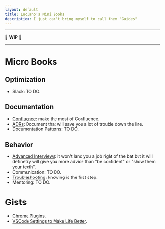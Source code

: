 ```yaml
---
layout: default
title: Luciano's Mini Books
description: I just can't bring myself to call them "Guides"
---
```



---

📣 **WIP** 📣

---

# Micro Books

## Optimization

- Slack: TO DO.

## Documentation

- [Confluence](./pages/confluence): make the most of Confluence.
- [ADRs](./pages/adrs.md): Document that will save you a lot of trouble down the line.
- Documentation Patterns: TO DO.

## Behavior
- [Advanced Interviews](./pages/adv-interviews): it won't land you a job right of the bat but it will definetily will give you more advice than "be confident" or "show them your teeth".
- Communication: TO DO.
- [Troubleshooting](./pages/troubleshooting): knowing is the first step.
- Mentoring: TO DO.

# Gists

- [Chrome Plugins](https://gist.github.com/LucianoAdonis/be46fd68a6324a9777385b8982885cc3).
- [VSCode Settings to Make Life Better](https://gist.github.com/LucianoAdonis/4a711db16b8eef7a24c5e66110ba644e).